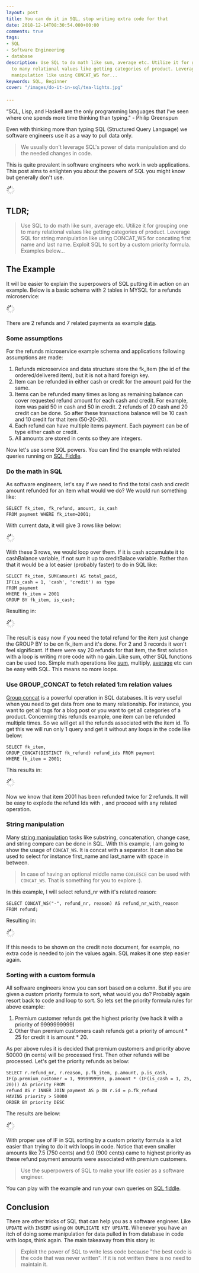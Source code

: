 ```yaml
---
layout: post
title: You can do it in SQL, stop writing extra code for that
date: 2018-12-14T08:30:54.000+00:00
comments: true
tags:
- SQL
- Software Engineering
- database
description: Use SQL to do math like sum, average etc. Utilize it for grouping one
  to many relational values like getting categories of product. Leverage SQL for string
  manipulation like using CONCAT_WS for...
keywords: SQL, Beginner
cover: "/images/do-it-in-sql/tea-lights.jpg"

---
```

“SQL, Lisp, and Haskell are the only programming languages that I’ve seen where one spends more time thinking than typing." - Philip Greenspun

Even with thinking more than typing SQL (Structured Query Language) we software engineers use it as a way to pull data only.

> We usually don't leverage SQL's power of data manipulation and do the needed changes in code.

This is quite prevalent in software engineers who work in web applications. This post aims to enlighten you about the powers of SQL you might know but generally don't use.

<img class="center" src="/images/generic/loading.gif" data-echo="/images/do-it-in-sql/tea-lights.jpg" title="You can do it in SQL, stop writing extra code for that" alt="You can do it in SQL, stop writing extra code for that">
<!-- more -->

## TLDR;

> Use SQL to do math like sum, average etc. Utilize it for grouping one to many relational values like getting categories of product. Leverage SQL for string manipulation like using CONCAT_WS for concating first name and last name. Exploit SQL to sort by a custom priority formula. Examples below...

## The Example

It will be easier to explain the superpowers of SQL putting it in action on an example. Below is a basic schema with 2 tables in MYSQL for a refunds microservice:

<img class="center" src="/images/generic/loading.gif" data-echo="/images/do-it-in-sql/refund-schema.png" title="You can do it in SQL- refund schema" alt="You can do it in SQL - refund schema example">

There are 2 refunds and 7 related payments as example [data](http://sqlfiddle.com/#!9/b242d/5 "Try the example in sql fiddle").

### Some assumptions

For the refunds microservice example schema and applications following assumptions are made:

1. Refunds microservice and data structure store the fk_item (the id of the ordered/delivered item), but it is not a hard foreign key.
2. Item can be refunded in either cash or credit for the amount paid for the same.
3. Items can be refunded many times as long as remaining balance can cover requested refund amount for each cash and credit. For example, item was paid 50 in cash and 50 in credit. 2 refunds of 20 cash and 20 credit can be done. So after these transactions balance will be 10 cash and 10 credit for that item (50-20-20).
4. Each refund can have multiple items payment. Each payment can be of type either cash or credit.
5. All amounts are stored in cents so they are integers.

Now let's use some SQL powers. You can find the example with related queries running on [SQL Fiddle](http://sqlfiddle.com/#!9/b242d/5).

### Do the math in SQL

As software engineers, let's say if we need to find the total cash and credit amount refunded for an item what would we do? We would run something like:

    SELECT fk_item, fk_refund, amount, is_cash 
    FROM payment WHERE fk_item=2001;

With current data, it will give 3 rows like below:

<img class="center" src="/images/generic/loading.gif" data-echo="/images/do-it-in-sql/01result-without-group.png" title="Result without grouping and aggregate function sum" alt="Result without grouping and aggregate function sum">

With these 3 rows, we would loop over them. If it is cash accumulate it to cashBalance variable, if not sum it up to creditBalace variable. Rather than that it would be a lot easier (probably faster) to do in SQL like:

    SELECT fk_item, SUM(amount) AS total_paid, 
    IF(is_cash = 1, 'cash', 'credit') as type
    FROM payment 
    WHERE fk_item = 2001 
    GROUP BY fk_item, is_cash;

Resulting in:

<img class="center" src="/images/generic/loading.gif" data-echo="/images/do-it-in-sql/02result-with-grouping.png" title="Result with grouping and aggregate function sum" alt="Result with grouping and aggregate function sum">

The result is easy now if you need the total refund for the item just change the GROUP BY to be on fk_item and it's done. For 2 and 3 records it won't feel significant. If there were say 20 refunds for that item, the first solution with a loop is writing more code with no gain.  Like sum, other SQL functions can be used too. Simple math operations like [sum](https://www.w3schools.com/sql/func_mysql_sum.asp "Sum in mysql"), multiply, [average](https://www.w3schools.com/sql/func_mysql_avg.asp "Average function in mysql") etc can be easy with SQL. This means no more loops.

### Use GROUP_CONCAT to fetch related 1:m relation values

[Group concat](http://www.mysqltutorial.org/mysql-group_concat/) is a powerful operation in SQL databases. It is very useful when you need to get data from one to many relationship. For instance, you want to get all tags for a blog post or you want to get all categories of a product. Concerning this refunds example, one item can be refunded multiple times. So we will get all the refunds associated with the item id. To get this we will run only 1 query and get it without any loops in the code like below:

    SELECT fk_item, 
    GROUP_CONCAT(DISTINCT fk_refund) refund_ids FROM payment
    WHERE fk_item = 2001;

This results in:

<img class="center" src="/images/generic/loading.gif" data-echo="/images/do-it-in-sql/03result-group-concat.png" title="Result with group_concat" alt="Result with group_concat">

Now we know that item 2001 has been refunded twice for 2 refunds. It will be easy to explode the refund Ids with `,` and proceed with any related operation.

### String manipulation

Many [string manipulation](https://dev.mysql.com/doc/refman/8.0/en/string-functions.html "Mysql string functions") tasks like substring, concatenation, change case, and string compare can be done in SQL. With this example, I am going to show the usage of `CONCAT_WS`. It is concat with a separator. It can also be used to select for instance first_name and last_name with space in between.

> In case of having an optional middle name `COALESCE` can be used with `CONCAT_WS`. That is something for you to explore :).

In this example, I will select refund_nr with it's related reason:

    SELECT CONCAT_WS("-", refund_nr, reason) AS refund_nr_with_reason
    FROM refund;

Resulting in:

<img class="center" src="/images/generic/loading.gif" data-echo="/images/do-it-in-sql/04result-concat-ws.png" title="Result with concat_ws" alt="Result with concat_ws">

If this needs to be shown on the credit note document, for example, no extra code is needed to join the values again. SQL makes it one step easier again.

### Sorting with a custom formula

All software engineers know you can sort based on a column. But if you are given a custom priority formula to sort, what would you do? Probably again resort back to code and loop to sort. So lets set the priority formula rules for above example:

1. Premium customer refunds get the highest priority (we hack it with a priority of 9999999999)
2. Other than premium customers cash refunds get a priority of amount * 25 for credit it is amount * 20.

As per above rules it is decided that premium customers and priority above 50000 (in cents) will be processed first. Then other refunds will be processed. Let's get the priority refunds as below:

    SELECT r.refund_nr, r.reason, p.fk_item, p.amount, p.is_cash, 
    IF(p.premium_customer = 1, 9999999999, p.amount * (IF(is_cash = 1, 25, 20))) AS priority FROM 
    refund AS r INNER JOIN payment AS p ON r.id = p.fk_refund
    HAVING priority > 50000
    ORDER BY priority DESC

The results are below:

<img class="center" src="/images/generic/loading.gif" data-echo="/images/do-it-in-sql/05result-priority-formula.png" title="Result with sorting based on custom formula" alt="Result with sorting based on custom formula">

With proper use of IF in SQL sorting by a custom priority formula is a lot easier than trying to do it with loops in code. Notice that even smaller amounts like 7.5 (750 cents) and 9.0 (900 cents) came to highest priority as these refund payment amounts were associated with premium customers.

> Use the superpowers of SQL to make your life easier as a software engineer.

You can play with the example and run your own queries on [SQL fiddle](http://sqlfiddle.com/#!9/b242d/5 "The full example with queries in sql fiddle").

## Conclusion

There are other tricks of SQL that can help you as a software engineer. Like `UPDATE` with `INSERT` using `ON DUPLICATE KEY UPDATE`. Whenever you have an itch of doing some manipulation for data pulled in from database in code with loops, think again. The main takeaway from this story is:

> Exploit the power of SQL to write less code because "the best code is the code that was never written". If it is not written there is no need to maintain it.